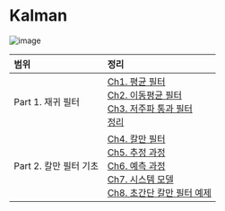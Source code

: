 # Kalman

![image](https://user-images.githubusercontent.com/71062967/201479318-6bedcc7d-c23f-4a55-8edc-28c919df9801.png)


|범위|정리|
|:-----|:---|
|Part 1. 재귀 필터|[Ch1. 평균 필터](https://velog.io/@bbirong/1%EC%9E%A5-%EC%9E%AC%EA%B7%80-%ED%95%84%ED%84%B0-1.-%ED%8F%89%EA%B7%A0-%ED%95%84%ED%84%B0) <br> [Ch2. 이동평균 필터](https://velog.io/@bbirong/1%EC%9E%A5-%EC%9E%AC%EA%B7%80-%ED%95%84%ED%84%B0-2.-%EC%9D%B4%EB%8F%99%ED%8F%89%EA%B7%A0-%ED%95%84%ED%84%B0) <br> [Ch3. 저주파 통과 필터](https://velog.io/@bbirong/1%EC%9E%A5-%EC%9E%AC%EA%B7%80-%ED%95%84%ED%84%B0-3.-%EC%A0%80%EC%A3%BC%ED%8C%8C-%ED%86%B5%EA%B3%BC-%ED%95%84%ED%84%B0) <br> [정리](https://velog.io/@bbirong/1%EC%9E%A5-%EC%9E%AC%EA%B7%80-%ED%95%84%ED%84%B0-%EC%A0%95%EB%A6%AC)|
|Part 2. 칼만 필터 기초|[Ch4. 칼만 필터](https://velog.io/@bbirong/Part-2-%EC%B9%BC%EB%A7%8C-%ED%95%84%ED%84%B0-%EA%B8%B0%EC%B4%88-Ch4.-%EC%B9%BC%EB%A7%8C-%ED%95%84%ED%84%B0)<br> [Ch5. 추정 과정](https://velog.io/@bbirong/Part-2-%EC%B9%BC%EB%A7%8C-%ED%95%84%ED%84%B0-%EA%B8%B0%EC%B4%88-Ch5.-%EC%B6%94%EC%A0%95-%EA%B3%BC%EC%A0%95) <br> [Ch6. 예측 과정](https://velog.io/@bbirong/Part-2-%EC%B9%BC%EB%A7%8C-%ED%95%84%ED%84%B0-%EA%B8%B0%EC%B4%88-Ch6.-%EC%98%88%EC%B8%A1-%EA%B3%BC%EC%A0%95) <br> [Ch7. 시스템 모델](https://velog.io/@bbirong/Part-2-%EC%B9%BC%EB%A7%8C-%ED%95%84%ED%84%B0-%EA%B8%B0%EC%B4%88-Ch7.-%EC%8B%9C%EC%8A%A4%ED%85%9C-%EB%AA%A8%EB%8D%B8) <br> [Ch8. 초간단 칼만 필터 예제](https://velog.io/@bbirong/Part-3-%EC%B9%BC%EB%A7%8C-%ED%95%84%ED%84%B0-%EC%9D%91%EC%9A%A9-Ch8.-%EC%B4%88%EA%B0%84%EB%8B%A8-%EC%B9%BC%EB%A7%8C-%ED%95%84%ED%84%B0-%EC%98%88%EC%A0%9C)|
